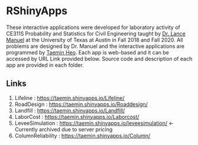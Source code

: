 # RShinyApps
 
These interactive applications were developed for laboratory activity of CE311S Probability and Statistics for Civil Engineering taught by [Dr. Lance Manuel](https://lancemanuel.netlify.app/) at the University of Texas at Austin in Fall 2018 and Fall 2020. All problems are designed by Dr. Manuel and the interactive applications are programmed by [Taemin Heo](https://taeminheo.com). Each app is web-based and it can be accessed by URL Link provided below. Source code and description of each app are provided in each folder.  

## Links
1. Lifeline          : https://taemin.shinyapps.io/Lifeline/
2. RoadDesign        : https://taemin.shinyapps.io/Roaddesign/
3. Landfill          : https://taemin.shinyapps.io/Landfill/
4. LaborCost         : https://taemin.shinyapps.io/Laborcost/
5. LeveeSimulation   : https://taemin.shinyapps.io/leveesimulation/ <- Currently archived due to server pricing
6. ColumnReliability : https://taemin.shinyapps.io/Column/
